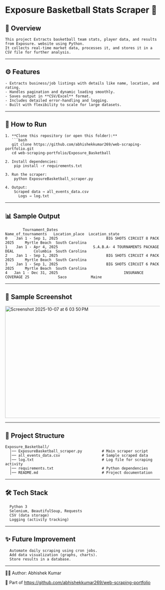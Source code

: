 # Exposure Basketball Stats Scraper 🏀

## 📌 Overview
    This project Extracts basketball team stats, player data, and results from Exposure. website using Python.  
    It collects real-time market data, processes it, and stores it in a CSV file for further analysis.

---

## ⚙️ Features
    - Extracts business/job listings with details like name, location, and rating.  
    - Handles pagination and dynamic loading smoothly.  
    - Saves output in **CSV/Excel** format.  
    - Includes detailed error-handling and logging.  
    - Built with flexibility to scale for large datasets.
---

## 🚀 How to Run

    1. **Clone this repository (or open this folder):**
       ```bash
       git clone https://github.com/abhishekkumar269/web-scraping-portfolio.git
       cd web-scraping-portfolio/Exposure_Basketball
    
    2. Install dependencies:
        pip install -r requirements.txt
    
    3. Run the scraper:
        python ExposureBasketball_scraper.py
    
    4. Output:
        Scraped data → all_events_data.csv
          Logs → log.txt

---

## 📊 Sample Output

            Tournament_Dates                                Name_of_tournaments   Location_place  Location_state
    0    Jan 1 - Sep 1, 2025                      BIG SHOTS CIRCUIT 8 PACK 2025     Myrtle Beach  South Carolina
    1    Jan 1 - Apr 4, 2025                S.A.B.A- 4 TOURNAMENTS PACKAGE DEAL         Columbia  South Carolina
    2    Jan 1 - Sep 1, 2025                      BIG SHOTS CIRCUIT 4 PACK 2025     Myrtle Beach  South Carolina
    3    Jan 1 - Sep 1, 2025                      BIG SHOTS CIRCUIT 6 PACK 2025     Myrtle Beach  South Carolina
    4   Jan 1 - Dec 31, 2025                              INSURANCE COVERAGE 25             Saco           Maine
        

---
## 📸 Sample Screenshot

<img width="757" height="365" alt="Screenshot 2025-10-07 at 6 03 50 PM" src="https://github.com/user-attachments/assets/d5847a1d-e16c-4ae2-a3c8-e6dc2e88bd36" />


---
## 📂 Project Structure
      
    Exposure_Basketball/
      │── ExposureBasketball_scraper.py         # Main scraper script
      │── all_events_data.csv                   # Sample scraped data
      │── log.txt                               # Log file for scraping activity
      │── requirements.txt                      # Python dependencies
      │── README.md                             # Project documentation
---

## 🛠️ Tech Stack

      Python 3
      Selenium, BeautifulSoup, Requests  
      CSV (data storage)
      Logging (activity tracking)

---
## ✨ Future Improvement

      Automate daily scraping using cron jobs.
      Add data visualization (graphs, charts).
      Store results in a database.

---
👨‍💻 Author: Abhishek Kumar

  🔗 Part of https://github.com/abhishekkumar269/web-scraping-portfolio
